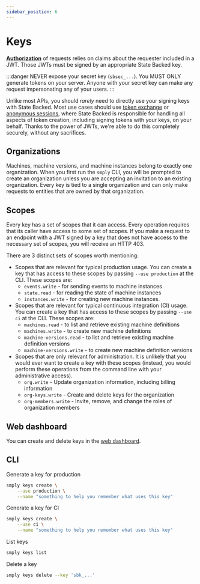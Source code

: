 ```yaml
---
sidebar_position: 6
---
```


# Keys

**[Authorization](./authorization)** of requests relies on claims about the requester included
in a JWT. Those JWTs must be signed by an appropriate State Backed key.

:::danger
NEVER expose your secret key (`sbsec_...`).
You MUST ONLY generate tokens on your server.
Anyone with your secret key can make any request impersonating any of your users.
:::

Unlike most APIs, you should *rarely* need to directly use your signing keys with State Backed.
Most use cases should use [token exchange](./token-exchange) or [anonymous sessions](./anonymous-sessions),
where State Backed is responsible for handling all aspects of token creation, including signing
tokens with your keys, on your behalf. Thanks to the power of JWTs, we're able to do this
completely securely, without any sacrifices.

## Organizations

Machines, machine versions, and machine instances belong to exactly one organization.
When you first run the `smply` CLI, you will be prompted to create an organization
unless you are accepting an invitation to an existing organization.
Every key is tied to a single organization and can only make requests to entities
that are owned by that organization.

## Scopes

Every key has a set of scopes that it can access.
Every operation requires that its caller have access to some set of scopes.
If you make a request to an endpoint with a JWT signed by a key that does not have access to
the necessary set of scopes, you will receive an HTTP 403.

There are 3 distinct sets of scopes worth mentioning:
- Scopes that are relevant for typical production usage. You can create a key that has access
  to these scopes by passing `--use production` at the CLI. These scopes are:
    - `events.write` - for sending events to machine instances
    - `state.read` - for reading the state of machine instances
    - `instances.write` - for creating new machine instances.
- Scopes that are relevant for typical continuous integration (CI) usage. You can create a key
  that has access to these scopes by passing `--use ci` at the CLI. These scopes are:
    - `machines.read` - to list and retrieve existing machine definitions
    - `machines.write` - to create new machine definitions
    - `machine-versions.read` - to list and retrieve existing machine definition versions
    - `machine-versions.write` - to create new machine definition versions
- Scopes that are only relevant for administration. It is unlikely that you would ever want
  to create a key with these scopes (instead, you would perform these operations from the
  command line with your administrative access).
    - `org.write` - Update organization information, including billing information
    - `org-keys.write` - Create and delete keys for the organization
    - `org-members.write` - Invite, remove, and change the roles of organization members

## Web dashboard

You can create and delete keys in the [web dashboard](https://www.statebacked.dev/tokens).

## CLI

Generate a key for production

```bash
smply keys create \
    --use production \
    --name "something to help you remember what uses this key"
```

Generate a key for CI

```bash
smply keys create \
    --use ci \
    --name "something to help you remember what uses this key"
```

List keys

```bash
smply keys list
```

Delete a key

```bash
smply keys delete --key 'sbk_...'
```
